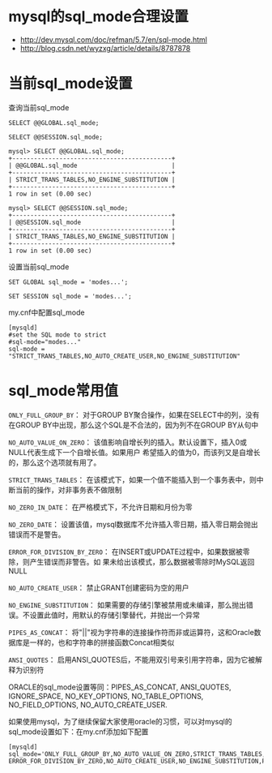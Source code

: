# mysql的sql_mode合理设置
* http://dev.mysql.com/doc/refman/5.7/en/sql-mode.html
* http://blog.csdn.net/wyzxg/article/details/8787878

# 当前sql_mode设置

查询当前sql_mode

`SELECT @@GLOBAL.sql_mode;`

`SELECT @@SESSION.sql_mode;`

```
mysql> SELECT @@GLOBAL.sql_mode;
+--------------------------------------------+
| @@GLOBAL.sql_mode                          |
+--------------------------------------------+
| STRICT_TRANS_TABLES,NO_ENGINE_SUBSTITUTION |
+--------------------------------------------+
1 row in set (0.00 sec)

mysql> SELECT @@SESSION.sql_mode;
+--------------------------------------------+
| @@SESSION.sql_mode                         |
+--------------------------------------------+
| STRICT_TRANS_TABLES,NO_ENGINE_SUBSTITUTION |
+--------------------------------------------+
1 row in set (0.00 sec)
```

设置当前sql_mode

`SET GLOBAL sql_mode = 'modes...';`

`SET SESSION sql_mode = 'modes...';`

my.cnf中配置sql_mode

```
[mysqld]
#set the SQL mode to strict
#sql-mode="modes..." 
sql-mode = "STRICT_TRANS_TABLES,NO_AUTO_CREATE_USER,NO_ENGINE_SUBSTITUTION"
```

# sql_mode常用值

`ONLY_FULL_GROUP_BY`：
对于GROUP BY聚合操作，如果在SELECT中的列，没有在GROUP BY中出现，那么这个SQL是不合法的，因为列不在GROUP BY从句中

`NO_AUTO_VALUE_ON_ZERO`：
该值影响自增长列的插入。默认设置下，插入0或NULL代表生成下一个自增长值。如果用户 希望插入的值为0，而该列又是自增长的，那么这个选项就有用了。

`STRICT_TRANS_TABLES`：
在该模式下，如果一个值不能插入到一个事务表中，则中断当前的操作，对非事务表不做限制

`NO_ZERO_IN_DATE`：
在严格模式下，不允许日期和月份为零

`NO_ZERO_DATE`：
设置该值，mysql数据库不允许插入零日期，插入零日期会抛出错误而不是警告。

`ERROR_FOR_DIVISION_BY_ZERO`：
在INSERT或UPDATE过程中，如果数据被零除，则产生错误而非警告。如 果未给出该模式，那么数据被零除时MySQL返回NULL

`NO_AUTO_CREATE_USER`：
禁止GRANT创建密码为空的用户

`NO_ENGINE_SUBSTITUTION`：
如果需要的存储引擎被禁用或未编译，那么抛出错误。不设置此值时，用默认的存储引擎替代，并抛出一个异常

`PIPES_AS_CONCAT`：
将"||"视为字符串的连接操作符而非或运算符，这和Oracle数据库是一样的，也和字符串的拼接函数Concat相类似

`ANSI_QUOTES`：
启用ANSI_QUOTES后，不能用双引号来引用字符串，因为它被解释为识别符

ORACLE的sql_mode设置等同：PIPES_AS_CONCAT, ANSI_QUOTES, IGNORE_SPACE, NO_KEY_OPTIONS, NO_TABLE_OPTIONS, NO_FIELD_OPTIONS, NO_AUTO_CREATE_USER.

如果使用mysql，为了继续保留大家使用oracle的习惯，可以对mysql的sql_mode设置如下：在my.cnf添加如下配置
```
[mysqld]
sql_mode='ONLY_FULL_GROUP_BY,NO_AUTO_VALUE_ON_ZERO,STRICT_TRANS_TABLES,NO_ZERO_IN_DATE,NO_ZERO_DATE,
ERROR_FOR_DIVISION_BY_ZERO,NO_AUTO_CREATE_USER,NO_ENGINE_SUBSTITUTION,PIPES_AS_CONCAT,ANSI_QUOTES'
```